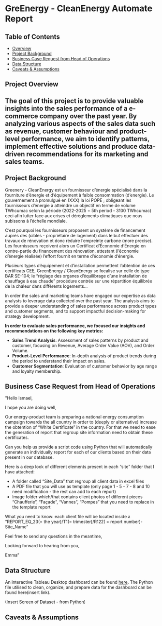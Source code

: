 # GreEnergy - CleanEnergy Automate Report

## Table of Contents

* [Overview](#project-overview)
* [Project Background](#project-background)
* [Business Case Request from Head of Operations](#Business-Case-Request-from-Head-of-Operations)
* [Data Structure](#data-structure)
* [Caveats & Assumptions](#caveats-assumptions)

## Project Overview

## **The goal of this project is to provide valuable insights into the sales performance of a e-commerce company over the past year. By analyzing various aspects of the sales data such as revenue, customer behaviour and product-level performance, we aim to identify patterns, implement effective solutions and produce data-driven recommendations for its marketing and sales teams.**

## Project Background

Greenery - CleanEnergy est un fournisseur d’énergie spécialisé dans la fourniture d’énergie et d’équipement à faible consommation (d’energie). Le gouvernement a promulgué en (XXX) la loi POPE ; obligeant les fournisseurs d’énergie à atteindre un objectif en terme de volume TWhcumac selon la période (2022-2025 = 5th period - 3100 TWhcumac) ceci afin lutter face aux crises et dérèglements climatiques que nous subissons à l’échelle mondiale. 

C’est pourquoi les fournisseurs proposent un système de financement auprès des (cibles - propriétaire de logement) dans le but effectuer des travaux de rénovation et donc réduire l’empreinte carbone (more precise). Les fournisseurs reçoivent alors un Certificat d’Économie d’Énergie en contre-partie du financement des rénovation, attestant (l’économie d’énergie réalisée) l’effort fournit en terme d’économie d’énergie.

Plusieurs types d’équipement et d’installation permettent l’obtention de ces certificats CEE, GreenEnergy / CleanEnergy se focalise sur celle de type BAR SE-104; le “réglage des organes d’équilibrage d’une installation de chauffage à eau chaude”  procédure centrée sur une répartition équilibrée de la chaleur dans différents logements…

In order the sales and marketing teams have engaged our expertise as data analysts to leverage data collected over the past year. The analysis aims to provide a deeper understanding of sales performance across product types and customer segments, and to support impactful decision-making for strategy development.

**In order to evaluate sales performance, we focused our insights and recommendations on the following key metrics:**

* **Sales Trend Analysis**: Assessment of sales patterns by product and customer, focusing on Revenue, Average Order Value (AOV), and Order Volume.
* **Product-Level Performance**: In-depth analysis of product trends during the period to understand their impact on sales.
* **Customer Segmentation**: Evaluation of customer behavior by age range and loyalty membership.

## Business Case Request from Head of Operations

"Hello Ismael,

I hope you are doing well, 

Our energy-product team is preparing a national energy consumption campaign towards the all country in order to (deeply or alternative) increase the obtention of “White Certificate” in the country. For that we need to ease the generation of report that regroup site information need to obtain these certificates. 

Can you help us provide a script code using Python that will automatically generate an individually report for each of our clients based on their data present in our database.

Here is a deep look of different elements present in each “site” folder that I have attached:

- A folder called “Site_Data” that regroup all client data in excel files
- A PDF file that you will use as template (only page 1 - 5 - 7 - 8 and 10 need modification - the rest can add to each report)
- Image folder which/that contains client photos of different pieces “Chaufferie”, “Façade”, “Vannes”, “Pompes” that you need to replace in the template report

What you need to know: each client file will be located inside a “REPORT_EQ_23(= the year)/T1(= trimester)/R122( = report number)-Site_Name”

Feel free to send any questions in the meantime,

Looking forward to hearing from you,

Emma”

## Data Structure

An interactive Tableau Desktop dashboard can be found [here](https://public.tableau.com/app/profile/ismael.cisse/viz/ElecTechAnalysis/ExecutiveOverview?publish=yes).
The Python file utilised to clean, organize, and prepare data for the dashboard can be found here(insert link).

(Insert Screen of Dataset - from Python)

## Caveats & Assumptions
